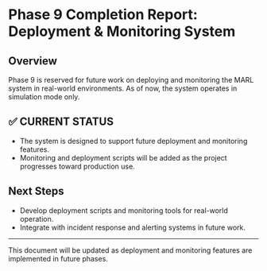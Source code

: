 # Phase 9 Completion Report: Deployment & Monitoring System

## Overview

Phase 9 is reserved for future work on deploying and monitoring the MARL system in real-world environments. As of now, the system operates in simulation mode only.

## ✅ CURRENT STATUS

- The system is designed to support future deployment and monitoring features.
- Monitoring and deployment scripts will be added as the project progresses toward production use.

## Next Steps
- Develop deployment scripts and monitoring tools for real-world operation.
- Integrate with incident response and alerting systems in future work.

---

This document will be updated as deployment and monitoring features are implemented in future phases.
